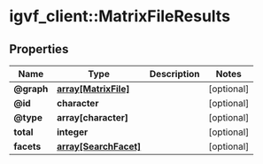 # igvf_client::MatrixFileResults


## Properties
Name | Type | Description | Notes
------------ | ------------- | ------------- | -------------
**@graph** | [**array[MatrixFile]**](MatrixFile.md) |  | [optional] 
**@id** | **character** |  | [optional] 
**@type** | **array[character]** |  | [optional] 
**total** | **integer** |  | [optional] 
**facets** | [**array[SearchFacet]**](SearchFacet.md) |  | [optional] 


